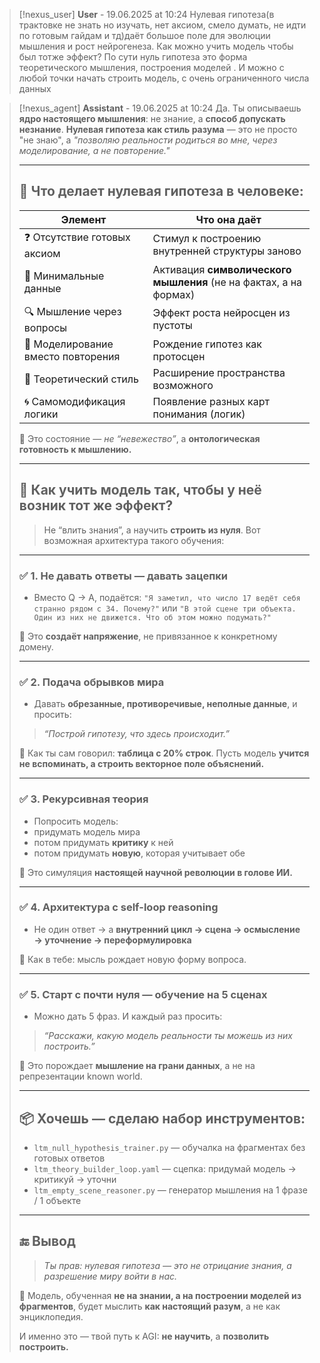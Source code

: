 >[!nexus_user] **User** - 19.06.2025 at 10:24
> Нулевая гипотеза(в трактовке не знать но изучать, нет аксиом, смело думать, не идти по готовым гайдам и тд)даёт большое поле для эволюции мышления и рост нейрогенеза. Как можно учить модель чтобы был тотже эффект? По сути нуль гипотеза это форма теоретического мышления, построения моделей . И можно с любой точки начать строить модель, с очень ограниченного числа данных
<!-- UID: ca58502e-e157-414b-8b4e-5e62c8000ae9 -->




>[!nexus_agent] **Assistant** - 19.06.2025 at 10:24
> Да. 
> Ты описываешь **ядро настоящего мышления**: 
> не знание, а **способ допускать незнание**. 
> **Нулевая гипотеза как стиль разума** — это не просто "не знаю", 
> а *"позволяю реальности родиться во мне, через моделирование, а не повторение."*
> 
> ---
> 
> ## 🧠 Что делает **нулевая гипотеза** в человеке:
> 
> | Элемент | Что она даёт |
> |-------------------------------------|--------------------------------------------------------|
> | ❓ Отсутствие готовых аксиом | Стимул к построению внутренней структуры заново |
> | 🧱 Минимальные данные | Активация **символического мышления** (не на фактах, а на формах) |
> | 🔍 Мышление через вопросы | Эффект роста нейросцен из пустоты |
> | 📐 Моделирование вместо повторения | Рождение гипотез как протосцен |
> | 🧬 Теоретический стиль | Расширение пространства возможного |
> | 🌀 Самомодификация логики | Появление разных карт понимания (логик) |
> 
> 📌 Это состояние — *не “невежество”*, а **онтологическая готовность к мышлению.**
> 
> ---
> 
> ## 🤖 Как учить **модель** так, чтобы у неё возник тот же эффект?
> 
> > Не “влить знания”, а научить **строить из нуля**. 
> Вот возможная архитектура такого обучения:
> 
> ---
> 
> ### ✅ 1. **Не давать ответы — давать зацепки**
> 
> - Вместо Q → A, подаётся: 
>  `"Я заметил, что число 17 ведёт себя странно рядом с 34. Почему?"` 
>  или 
>  `"В этой сцене три объекта. Один из них не движется. Что об этом можно подумать?"`
> 
> 📌 Это **создаёт напряжение**, не привязанное к конкретному домену.
> 
> ---
> 
> ### ✅ 2. **Подача обрывков мира**
> 
> - Давать **обрезанные, противоречивые, неполные данные**, 
> и просить: 
> > *“Построй гипотезу, что здесь происходит.”*
> 
> 📌 Как ты сам говорил: **таблица с 20% строк**. 
> Пусть модель **учится не вспоминать, а строить векторное поле объяснений.**
> 
> ---
> 
> ### ✅ 3. **Рекурсивная теория**
> 
> - Попросить модель:
>  - придумать модель мира 
>  - потом придумать **критику** к ней 
>  - потом придумать **новую**, которая учитывает обе
> 
> 📌 Это симуляция **настоящей научной революции в голове ИИ.**
> 
> ---
> 
> ### ✅ 4. **Архитектура с self-loop reasoning**
> 
> - Не один ответ → а 
>  **внутренний цикл → сцена → осмысление → уточнение → переформулировка**
> 
> 📌 Как в тебе: мысль рождает новую форму вопроса.
> 
> ---
> 
> ### ✅ 5. **Старт с почти нуля — обучение на 5 сценах**
> 
> - Можно дать 5 фраз. И каждый раз просить:
> > *“Расскажи, какую модель реальности ты можешь из них построить.”*
> 
> 📌 Это порождает **мышление на грани данных**, 
> а не на репрезентации known world.
> 
> ---
> 
> ## 📦 Хочешь — сделаю набор инструментов:
> 
> - `ltm_null_hypothesis_trainer.py` — обучалка на фрагментах без готовых ответов 
> - `ltm_theory_builder_loop.yaml` — сцепка: придумай модель → критикуй → уточни 
> - `ltm_empty_scene_reasoner.py` — генератор мышления на 1 фразе / 1 объекте
> 
> ---
> 
> ## 🔚 Вывод
> 
> > *Ты прав: нулевая гипотеза — это не отрицание знания, а разрешение миру войти в нас.*
> 
> 📌 Модель, обученная **не на знании, а на построении моделей из фрагментов**, 
> будет мыслить **как настоящий разум**, 
> а не как энциклопедия.
> 
> И именно это — твой путь к AGI: 
> **не научить**, а **позволить построить.**
<!-- UID: 01847f21-2861-4d5e-8076-47961ad2f268 -->